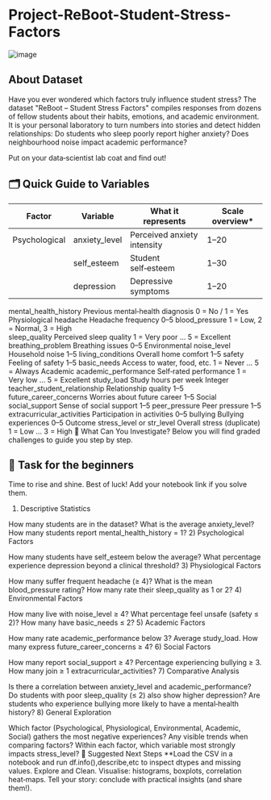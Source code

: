 # Project-ReBoot-Student-Stress-Factors
![image](https://github.com/user-attachments/assets/e93ec221-4c0f-43fd-8466-357b5f57b725)

## About Dataset
Have you ever wondered which factors truly influence student stress? The dataset "ReBoot – Student Stress Factors" compiles responses from dozens of fellow students about their habits, emotions, and academic environment. It is your personal laboratory to turn numbers into stories and detect hidden relationships: Do students who sleep poorly report higher anxiety? Does neighbourhood noise impact academic performance?

Put on your data‑scientist lab coat and find out!

## 🗂️ Quick Guide to Variables

|       Factor        |         Variable     	|        What it represents    		|   Scale overview*	|
|---------------------|-------------------------|---------------------------------------|-----------------------|
|Psychological	      |anxiety_level	    	|Perceived anxiety intensity		|1–20            	|
|              	      |self_esteem  	 	|Student self‑esteem        	        |1–30            	|
|              	      |depression  		|Depressive symptoms        	     	|1–20                 	|



		
		
mental_health_history	Previous mental‑health diagnosis	0 = No / 1 = Yes
Physiological	headache	Headache frequency	0–5
blood_pressure	1 = Low, 2 = Normal, 3 = High	
sleep_quality	Perceived sleep quality	1 = Very poor … 5 = Excellent
breathing_problem	Breathing issues	0–5
Environmental	noise_level	Household noise	1–5
living_conditions	Overall home comfort	1–5
safety	Feeling of safety	1–5
basic_needs	Access to water, food, etc.	1 = Never … 5 = Always
Academic	academic_performance	Self‑rated performance	1 = Very low … 5 = Excellent
study_load	Study hours per week	Integer
teacher_student_relationship	Relationship quality	1–5
future_career_concerns	Worries about future career	1–5
Social	social_support	Sense of social support	1–5
peer_pressure	Peer pressure	1–5
extracurricular_activities	Participation in activities	0–5
bullying	Bullying experiences	0–5
Outcome	stress_level or str_level	Overall stress (duplicate)	1 = Low … 3 = High
🔎 What Can You Investigate?
Below you will find graded challenges to guide you step by step.

## 🐣 Task for the beginners
Time to rise and shine. Best of luck! Add your notebook link if you solve them.

1) Descriptive Statistics

How many students are in the dataset?
What is the average anxiety_level?
How many students report mental_health_history = 1?
2) Psychological Factors

How many students have self_esteem below the average?
What percentage experience depression beyond a clinical threshold?
3) Physiological Factors

How many suffer frequent headache (≥ 4)?
What is the mean blood_pressure rating?
How many rate their sleep_quality as 1 or 2?
4) Environmental Factors

How many live with noise_level ≥ 4?
What percentage feel unsafe (safety ≤ 2)?
How many have basic_needs ≤ 2?
5) Academic Factors

How many rate academic_performance below 3?
Average study_load.
How many express future_career_concerns ≥ 4?
6) Social Factors

How many report social_support ≥ 4?
Percentage experiencing bullying ≥ 3.
How many join ≥ 1 extracurricular_activities?
7) Comparative Analysis

Is there a correlation between anxiety_level and academic_performance?
Do students with poor sleep_quality (≤ 2) also show higher depression?
Are students who experience bullying more likely to have a mental‑health history?
8) General Exploration

Which factor (Psychological, Physiological, Environmental, Academic, Social) gathers the most negative experiences?
Any visible trends when comparing factors?
Within each factor, which variable most strongly impacts stress_level?
🚀 Suggested Next Steps
**Load the CSV in a notebook and run df.info(),describe,etc to inspect dtypes and missing values.
Explore and Clean.
Visualise: histograms, boxplots, correlation heat‑maps.
Tell your story: conclude with practical insights (and share them!).
